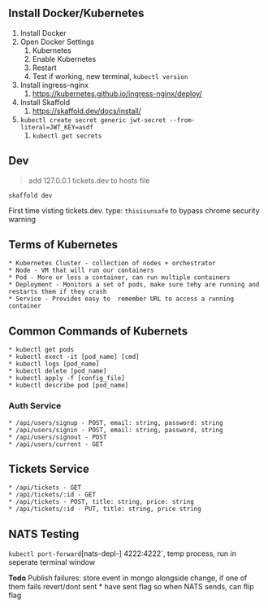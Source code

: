 
## Install Docker/Kubernetes

1. Install Docker
2. Open Docker Settings
   1. Kubernetes
   2. Enable Kubernetes
   3. Restart
   4. Test if working, new terminal, `kubectl version`
3. Install ingress-nginx
   1. https://kubernetes.github.io/ingress-nginx/deploy/
4. Install Skaffold
   1. https://skaffold.dev/docs/install/
5. `kubectl create secret generic jwt-secret --from-literal=JWT_KEY=asdf`
   1. `kubectl get secrets`

## Dev

> add 127.0.0.1 tickets.dev to hosts file

`skaffold dev`

First time visting tickets.dev. type: `thisisunsafe` to bypass chrome security warning

## Terms of Kubernetes

    * Kubernetes Cluster - collection of nodes + orchestrator
    * Node - VM that will run our containers
    * Pod - More or less a container, can run multiple containers
    * Deployment - Monitors a set of pods, make sure tehy are running and restarts them if they crash
    * Service - Provides easy to  remember URL to access a running container

## Common Commands of Kubernets

    * kubectl get pods
    * kubectl exect -it [pod_name] [cmd]
    * kubectl logs [pod_name]
    * kubectl delete [pod_name]
    * kubectl apply -f [config_file]
    * kubectl describe pod [pod_name]


### Auth Service

    * /api/users/signup - POST, email: string, password: string
    * /api/users/signin - POST, email: string, password, string
    * /api/users/signout - POST
    * /api/users/current - GET

## Tickets Service

    * /api/tickets - GET
    * /api/tickets/:id - GET
    * /api/tickets - POST, title: string, price: string
    * /api/tickets/:id - PUT, title: string, price string

## NATS Testing

`kubectl port-forward`[nats-depl-] 4222:4222`, temp process, run in seperate terminal window

**Todo** Publish failures: store event in mongo alongside change, if one of them fails revert/dont sent
    * have sent flag so when NATS sends, can flip flag